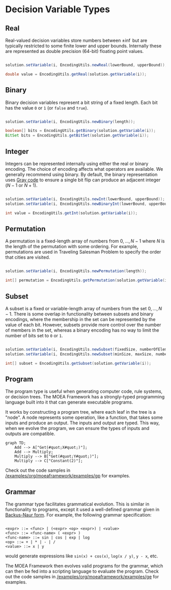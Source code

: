 # Decision Variable Types

## Real

Real-valued decision variables store numbers between $\pm \inf$ but are typically restricted to some finite lower and upper bounds.  Internally these are
represented as double precision (64-bit) floating point values.

```java

solution.setVariable(i, EncodingUtils.newReal(lowerBound, upperBound));

double value = EncodingUtils.getReal(solution.getVariable(i));
```

## Binary

Binary decision variables represent a bit string of a fixed length.  Each bit has the value `0` or `1` (or `false` and `true`).  

```java

solution.setVariable(i, EncodingUtils.newBinary(length));

boolean[] bits = EncodingUtils.getBinary(solution.getVariable(i));
BitSet bits = EncodingUtils.getBitSet(solution.getVariable(i));
```

## Integer

Integers can be represented internally using either the real or binary encoding.  The choice of encoding affects what operators are available.  We generally
recommend using binary.  By default, the binary representation uses [Gray code](https://en.wikipedia.org/wiki/Gray_code) to ensure a single bit
flip can produce an adjacent integer ($N-1$ or $N+1$).

```java

solution.setVariable(i, EncodingUtils.newInt(lowerBound, upperBound));
solution.setVariable(i, EncodingUtils.newBinaryInt(lowerBound, upperBound));

int value = EncodingUtils.getInt(solution.getVariable(i));
```

## Permutation

A permutation is a fixed-length array of numbers from $0, ..., N-1$ where $N$ is the length of the permutation with some ordering.  For example, permutations are
used in Traveling Salesman Problem to specify the order that cities are visited.

```java

solution.setVariable(i, EncodingUtils.newPermutation(length));

int[] permutation = EncodingUtils.getPermutation(solution.getVariable(i));
```

## Subset

A subset is a fixed or variable-length array of numbers from the set $0, ..., N-1$.  There is some overlap in functionality between subsets and binary
encodings, where the membership in the set can be represented by the value of each bit.  However, subsets provide more control over the number of members
in the set, whereas a binary encoding has no way to limit the number of bits set to `0` or `1`.

```java

solution.setVariable(i, EncodingUtils.newSubset(fixedSize, numberOfElements));
solution.setVariable(i, EncodingUtils.newSubset(minSize, maxSize, numberOfElements));

int[] subset = EncodingUtils.getSubset(solution.getVariable(i));
```

## Program

The program type is useful when generating computer code, rule systems, or decision trees.  The MOEA Framework has a strongly-typed programming
language built into it that can generate executable programs.

It works by constructing a program tree, where each leaf in the tree is a "node".  A node represents some operation, like a function, that takes some
inputs and produce an output.  The inputs and output are typed.  This way, when we evolve the program, we can ensure the types of inputs and outputs
are compatible.

```mermaid
graph TD;
    Add --> A["Get(#quot;X#quot;)"];
    Add --> Multiply;
    Multiply --> B["Get(#quot;Y#quot;)"];
    Multiply --> C["Constant(2)"];
```

Check out the code samples in [/examples/org/moeaframework/examples/gp](examples/org/moeaframework/examples/gp) for examples.

## Grammar

The grammar type facilitates grammatical evolution.  This is similar in functionality to programs, except it used a well-defined grammar given in
[Backus-Naur form](https://en.wikipedia.org/wiki/Backus%E2%80%93Naur_form).  For example, the following grammar specification:

```bnf

<expr> ::= <func> | (<expr> <op> <expr>) | <value>
<func> ::= <func-name> ( <expr> )
<func-name> ::= sin | cos | exp | log
<op> ::= + | * | - | /
<value> ::= x | y
```

would generate expressions like `sin(x) + cos(x)`, `log(x / y)`, `y - x`, etc.

The MOEA Framework then evolves valid programs for the grammar, which can then be fed into a scripting language to evaluate the program.
Check out the code samples in [/examples/org/moeaframework/examples/ge](examples/org/moeaframework/examples/ge) for examples.
